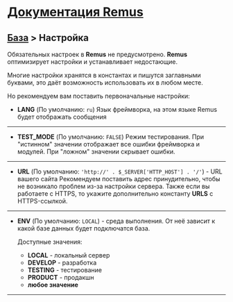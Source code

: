 [Документация Remus](https://github.com/RomensTeam/Remus/blob/documentation/documentation/index.md)
================

[База](https://github.com/RomensTeam/Remus/blob/documentation/documentation/index.md#i-%D0%91%D0%B0%D0%B7%D0%B0) > Настройка
----

Обязательных настроек в **Remus** не предусмотрено. **Remus** оптимизирует настройки и устанавливает недостающие.

Многие настройки хранятся в константах и пишутся заглавными буквами, это даёт возможность использовать их в любом месте.

Но рекомендуем вам поставить первоначальные настройки:

- **LANG** (По умолчанию: `ru`) Язык фреймворка, на этом языке Remus будет отображать сообщения 

----------

- **TEST_MODE** (По умолчанию: `FALSE`) Режим тестирования. При "истинном" значении отображает все ошибки фреймворка и модулей. При "ложном" значении скрывает ошибки.

----------

- **URL** (По умолчанию: `'http://' . $_SERVER['HTTP_HOST'] . '/'`) - URL вашего сайта
Рекомендуем поставить адрес принудительно, чтобы не возникало проблем из-за настройки сервера. Также если вы работаете с HTTPS, то укажите дополнительно константу **URLS** с HTTPS-ссылкой.

----------

- **ENV** (По умолчанию: `LOCAL`) - среда выполнения. От неё зависит к какой базе данных будет подключатся база.

	Доступные значения:

	- **LOCAL** 		- локальный сервер
	- **DEVELOP** 	- разработка
	- **TESTING** 	- тестирование
	- **PRODUCT** 	- продакшн
	- **любое значение**


----------

